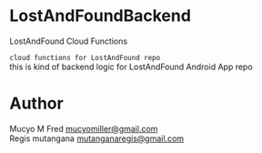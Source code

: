 # LostAndFoundBackend   

LostAndFound Cloud Functions   


```cloud functions for LostAndFound repo```   
this is kind of backend logic for LostAndFound Android App repo 

# Author   
Mucyo M Fred mucyomiller@gmail.com   
Regis mutangana mutanganaregis@gmail.com
